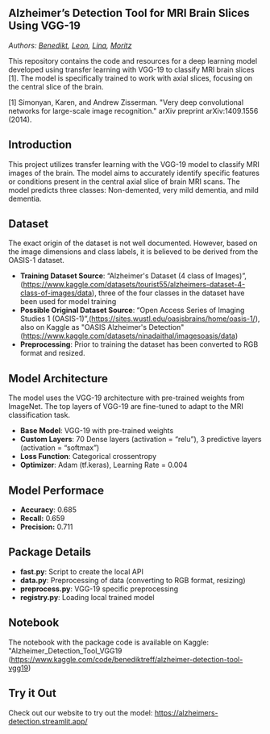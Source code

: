 ## Alzheimer’s Detection Tool for MRI Brain Slices Using VGG-19

_Authors: [Benedikt](https://github.com/benediktreff), [Leon](https://github.com/TheBoulebu), [Lina](https://github.com/murasovl), [Moritz](https://github.com/moritz104)_

This repository contains the code and resources for a deep learning model developed using transfer learning with VGG-19 to classify MRI brain slices [1]. The model is specifically trained to work with axial slices, focusing on the central slice of the brain.

[1] Simonyan, Karen, and Andrew Zisserman. "Very deep convolutional networks for large-scale image recognition." arXiv preprint arXiv:1409.1556 (2014).

## Introduction

This project utilizes transfer learning with the VGG-19 model to classify MRI images of the brain. The model aims to accurately identify specific features or conditions present in the central axial slice of brain MRI scans. The model predicts three classes: Non-demented, very mild dementia, and mild dementia.

## Dataset

The exact origin of the dataset is not well documented. However, based on the image dimensions and class labels, it is believed to be derived from the OASIS-1 dataset.

- **Training Dataset Source**: “Alzheimer's Dataset (4 class of Images)”, (https://www.kaggle.com/datasets/tourist55/alzheimers-dataset-4-class-of-images/data), three of the four classes in the dataset have been used for model training
- **Possible Original Dataset Source**: “Open Access Series of Imaging Studies 1 (OASIS-1)”,(https://sites.wustl.edu/oasisbrains/home/oasis-1/), also on Kaggle as "OASIS Alzheimer's Detection" (https://www.kaggle.com/datasets/ninadaithal/imagesoasis/data)
- **Preprocessing**: Prior to training the dataset has been converted to RGB format and resized.

## Model Architecture

The model uses the VGG-19 architecture with pre-trained weights from ImageNet. The top layers of VGG-19 are fine-tuned to adapt to the MRI classification task.

- **Base Model**: VGG-19 with pre-trained weights
- **Custom Layers**: 70 Dense layers (activation = “relu”), 3 predictive layers (activation = “softmax”)
- **Loss Function**: Categorical crossentropy
- **Optimizer**: Adam (tf.keras), Learning Rate = 0.004

## Model Performace

- **Accuracy**: 0.685
- **Recall:** 0.659
- **Precision:** 0.711

## Package Details

- **fast.py**: Script to create the local API
- **data.py**: Preprocessing of data (converting to RGB format, resizing)
- **preprocess.py**: VGG-19 specific preprocessing
- **registry.py**: Loading local trained model

## Notebook 

The notebook with the package code is available on Kaggle: "Alzheimer_Detection_Tool_VGG19 (https://www.kaggle.com/code/benediktreff/alzheimer-detection-tool-vgg19)

## Try it Out

Check out our website to try out the model: https://alzheimers-detection.streamlit.app/
